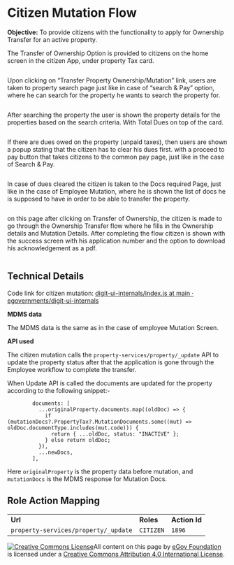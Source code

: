 # Citizen Mutation Flow

**Objective:** To provide citizens with the functionality to apply for Ownership Transfer for an active property.

The Transfer of Ownership Option is provided to citizens on the home screen in the citizen App, under property Tax card.

<div align="left">

<img src="../../../../../.gitbook/assets/image (196) (1).png" alt="">

</div>

Upon clicking on “Transfer Property Ownership/Mutation” link, users are taken to property search page just like in case of “search & Pay” option, where he can search for the property he wants to search the property for.

<div align="left">

<img src="../../../../../.gitbook/assets/image (210).png" alt="">

</div>

After searching the property the user is shown the property details for the properties based on the search criteria. With Total Dues on top of the card.

<div align="left">

<img src="../../../../../.gitbook/assets/image (245) (1).png" alt="">

</div>

If there are dues owed on the property (unpaid taxes), then users are shown a popup stating that the citizen has to clear his dues first. with a proceed to pay button that takes citizens to the common pay page, just like in the case of Search & Pay.

<div align="left">

<img src="../../../../../.gitbook/assets/image (167) (1).png" alt="">

</div>

In case of dues cleared the citizen is taken to the Docs required Page, just like in the case of Employee Mutation, where he is shown the list of docs he is supposed to have in order to be able to transfer the property.

<div align="left">

<img src="../../../../../.gitbook/assets/image (208) (1).png" alt="">

</div>

on this page after clicking on Transfer of Ownership, the citizen is made to go through the Ownership Transfer flow where he fills in the Ownership details and Mutation Details. After completing the flow citizen is shown with the success screen with his application number and the option to download his acknowledgement as a pdf.

<div align="left">

<img src="../../../../../.gitbook/assets/image (201) (1).png" alt="">

</div>

## **Technical Details**

Code link for citizen mutation: [<img src="https://github.com/fluidicon.png" alt="" data-size="line">digit-ui-internals/index.js at main · egovernments/digit-ui-internals](https://github.com/egovernments/digit-ui-internals/blob/main/packages/modules/pt/src/pages/citizen/Mutate/index.js)

**MDMS data**

The MDMS data is the same as in the case of employee Mutation Screen.

**API used**

The citizen mutation calls the `property-services/property/_update` API to update the property status after that the application is gone through the Employee workflow to complete the transfer.

When Update API is called the documents are updated for the property according to the following snippet:-

```
        documents: [
          ...originalProperty.documents.map((oldDoc) => {
            if (mutationDocs?.PropertyTax?.MutationDocuments.some((mut) => oldDoc.documentType.includes(mut.code))) {
              return { ...oldDoc, status: "INACTIVE" };
            } else return oldDoc;
          }),
          ...newDocs,
        ],
```

Here `originalProperty` is the property data before mutation, and `mutationDocs` is the MDMS response for Mutation Docs.

## **Role Action Mapping**

|                                      |           |               |
| ------------------------------------ | --------- | ------------- |
| **Url**                              | **Roles** | **Action Id** |
| `property-services/property/_update` | `CITIZEN` | `1896`        |

[![Creative Commons License](https://i.creativecommons.org/l/by/4.0/80x15.png)](http://creativecommons.org/licenses/by/4.0/)All content on this page by [eGov Foundation ](https://egov.org.in/)is licensed under a [Creative Commons Attribution 4.0 International License](http://creativecommons.org/licenses/by/4.0/).
